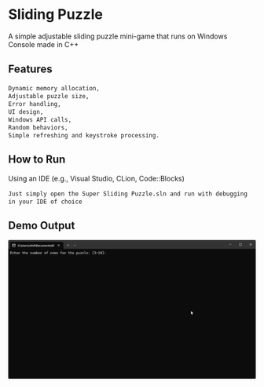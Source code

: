 # Sliding Puzzle

A simple adjustable sliding puzzle mini-game that runs on Windows Console made in C++

## Features
    Dynamic memory allocation,
    Adjustable puzzle size,
    Error handling,
    UI design, 
    Windows API calls,
    Random behaviors, 
    Simple refreshing and keystroke processing.

## How to Run
Using an IDE (e.g., Visual Studio, CLion, Code::Blocks)

    Just simply open the Super Sliding Puzzle.sln and run with debugging in your IDE of choice 


## Demo Output

![Sim Demo](./demo.gif)